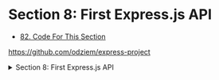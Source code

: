 # Section 8: First Express.js API


  -   [82. Code For This Section](82_Code-For-This-Section.md)

https://github.com/odziem/express-project

<details>
  <summary> Section 8: First Express.js API </summary>

  - [Codebase: http-server](../src/8_express-project/)

</details>